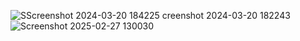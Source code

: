 ![S![Screenshot 2024-03-20 184225](https://github.com/user-attachments/assets/bb01e373-f52c-4c57-8e9f-29cb82f69e8c)
creenshot 2024-03-20 182243](https://github.com/user-attachments/assets/2136a476-d90b-4026-8fb6-a6417666e4f2)
![Screenshot 2025-02-27 130030](https://github.com/user-attachments/assets/5b1d5a97-4bad-4cb5-9b0f-7d9d7df508d8)
